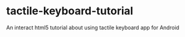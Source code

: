 tactile-keyboard-tutorial
=========================

An interact html5  tutorial about using tactile keyboard app for Android
